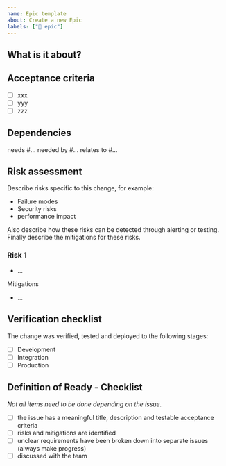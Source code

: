 ```yaml
---
name: Epic template
about: Create a new Epic
labels: ["🌠 epic"]
---
```

## What is it about?

<!-- Description, motivation or user story -->

## Acceptance criteria

- [ ] xxx
- [ ] yyy
- [ ] zzz

## Dependencies

needs #...
needed by #...
relates to #...

## Risk assessment

<!-- Be specific to this change. General threats are documented in the threat modeling document -->

Describe risks specific to this change, for example:

- Failure modes
- Security risks
- performance impact

Also describe how these risks can be detected through alerting or testing.
Finally describe the mitigations for these risks.

### Risk 1

* ...

Mitigations
* ...


## Verification checklist

The change was verified, tested and deployed to the following stages:

- [ ] Development
- [ ] Integration
- [ ] Production

## Definition of Ready - Checklist

_Not all items need to be done depending on the issue._

- [ ] the issue has a meaningful title, description and testable acceptance criteria
- [ ] risks and mitigations are identified
- [ ] unclear requirements have been broken down into separate issues (always make progress)
- [ ] discussed with the team

